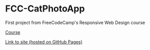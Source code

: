 # FCC-CatPhotoApp

First project from FreeCodeCamp's Responsive Web Design course

[Course](https://www.freecodecamp.org/learn/2022/responsive-web-design/)

[Link to site (hosted on GitHub Pages)](https://2mada.github.io/FCC-CatPhotoApp/)
